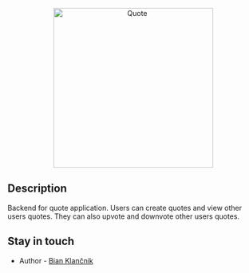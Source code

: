 <p align="center">
  <a href="#" target="blank"><img src="https://www.google.com/url?sa=i&url=https%3A%2F%2Funsplash.com%2Fs%2Fphotos%2Fquote&psig=AOvVaw3fuf7p375HKrs2Wh91GFxY&ust=1637153228895000&source=images&cd=vfe&ved=0CAsQjRxqFwoTCPjjmJj1nPQCFQAAAAAdAAAAABAD" width="320" alt="Quote" /></a>
</p>

## Description

Backend for quote application. Users can create quotes and view other users quotes. They can also upvote and downvote other users quotes.

## Stay in touch

- Author - [Bian Klančnik](https://www.linkedin.com/in/bian-klan%C4%8Dnik-7b611815a/?originalSubdomain=si)
